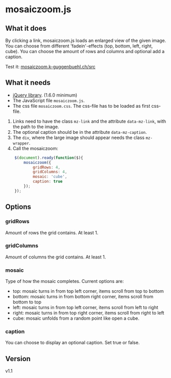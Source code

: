 # mosaiczoom.js

## What it does
By clicking a link, mosaiczoom.js loads an enlarged view of the given image. You can choose from different 'fadein'-effects (top, bottom, left, right, cube). You can choose the amount of rows and columns and optional add a caption.

Test it: [mosaiczoom.k-guggenbuehl.ch/src](mosaiczoom.k-guggenbuehl.ch/src)


## What it needs
- [jQuery library](http://jquery.com/). (1.6.0 minimum)
- The JavaScript file `mosaiczoom.js`. 
- The css file `mosaiczoom.css`. The css-file has to be loaded as first css-file.

1. Links need to have the class `mz-link` and the attribute `data-mz-link`, with the path to the image.
2. The optional caption should be in the attribute `data-mz-caption`.
3. The `div`, where the large image should appear needs the class `mz-wrapper`.
4. Call the mosaiczoom:

```javascript
	$(document).ready(function($){
		mosaiczoom({
			gridRows: 4,
			gridColumns: 4,
			mosaic: 'cube',
			caption: true
		});
	});
```

## Options

### gridRows
Amount of rows the grid contains. At least 1.

### gridColumns
Amount of columns the grid contains. At least 1.

### mosaic
Type of how the mosaic completes. Current options are:

- top: mosaic turns in from top left corner, items scroll from top to bottom
- bottom: mosaic turns in from bottom right corner, items scroll from bottom to top
- left: mosaic turns in from top left corner, items scroll from left to right
- right: mosaic turns in from top right corner, items scroll from right to left
- cube: mosaic unfolds from a random point like open a cube.

### caption
You can choose to display an optional caption. Set true or false.

## Version
v1.1